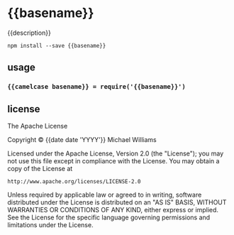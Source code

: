 # {{basename}}

{{description}}

```shell
npm install --save {{basename}}
```

## usage

### `{{camelcase basename}} = require('{{basename}}')`

## license

The Apache License

Copyright &copy; {{date date 'YYYY'}} Michael Williams

Licensed under the Apache License, Version 2.0 (the "License");
you may not use this file except in compliance with the License.
You may obtain a copy of the License at

    http://www.apache.org/licenses/LICENSE-2.0

Unless required by applicable law or agreed to in writing, software
distributed under the License is distributed on an "AS IS" BASIS,
WITHOUT WARRANTIES OR CONDITIONS OF ANY KIND, either express or implied.
See the License for the specific language governing permissions and
limitations under the License.

